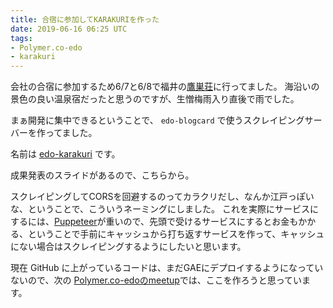 ```yaml
---
title: 合宿に参加してKARAKURIを作った
date: 2019-06-16 06:25 UTC
tags:
- Polymer.co-edo
- karakuri
---
```


会社の合宿に参加するため6/7と6/8で福井の[鷹巣荘](https://www.takasusou.jp/)に行ってました。
海沿いの景色の良い温泉宿だったと思うのですが、生憎梅雨入り直後で雨でした。

まぁ開発に集中できるということで、 `edo-blogcard` で使うスクレイピングサーバーを作ってました。

名前は [edo-karakuri](https://github.com/Edo-Elements/edo-karakuri) です。

成果発表のスライドがあるので、こちらから。

<script async class="speakerdeck-embed" data-id="831d3dc0f327492d9c2f090d24eec5d8" data-ratio="1.33333333333333" src="//speakerdeck.com/assets/embed.js"></script>

スクレイピングしてCORSを回避するのってカラクリだし、なんか江戸っぽいな、ということで、こういうネーミングにしました。
これを実際にサービスにするには、[Puppeteer](https://github.com/GoogleChrome/puppeteer)が重いので、先頭で受けるサービスにするとお金もかかる、ということで手前にキャッシュから打ち返すサービスを作って、キャッシュにない場合はスクレイピングするようにしたいと思います。

現在 GitHub に上がっているコードは、まだGAEにデプロイするようになっていないので、次の [Polymer.co-edoのmeetup]()では、ここを作ろうと思っています。

